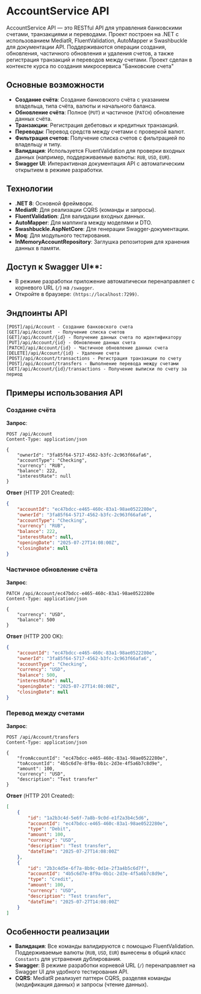 # AccountService API

AccountService API — это RESTful API для управления банковскими счетами, транзакциями и переводами. Проект построен на .NET с использованием MediatR, FluentValidation, AutoMapper и Swashbuckle для документации API. Поддерживаются операции создания, обновления, частичного обновления и удаления счетов, а также регистрация транзакций и переводов между счетами. Проект сделан в контексте курса по создания микросервиса "Банковские счета"

## Основные возможности

- **Создание счёта**: Создание банковского счёта с указанием владельца, типа счёта, валюты и начального баланса.
- **Обновление счёта**: Полное (`PUT`) и частичное (`PATCH`) обновление данных счёта.
- **Транзакции**: Регистрация дебетовых и кредитных транзакций.
- **Переводы**: Перевод средств между счетами с проверкой валют.
- **Фильтрация счетов**: Получение списка счетов с фильтрацией по владельцу и типу.
- **Валидация**: Используется FluentValidation для проверки входных данных (например, поддерживаемые валюты: `RUB`, `USD`, `EUR`).
- **Swagger UI**: Интерактивная документация API с автоматическим открытием в режиме разработки.

## Технологии

- **.NET 8**: Основной фреймворк.
- **MediatR**: Для реализации CQRS (команды и запросы).
- **FluentValidation**: Для валидации входных данных.
- **AutoMapper**: Для маппинга между моделями и DTO.
- **Swashbuckle.AspNetCore**: Для генерации Swagger-документации.
- **Moq**: Для модульного тестирования.
- **InMemoryAccountRepository**: Заглушка репозитория для хранения данных в памяти.

## Доступ к Swagger UI**:
   - В режиме разработки приложение автоматически перенаправляет с корневого URL (`/`) на `/swagger`.
   - Откройте в браузере: `(https://localhost:7299)`.

## Эндпоинты API
```
[POST]/api/Account - Создание банковского счета
[GET]/api/Account  - Получение списка счетов
[GET]/api/Account/{id} - Получение данных счета по идентификатору
[PUT]/api/Account/{id} - Обновление данных счета
[PATCH]/api/Account/{id} - Частичное обновление данных счета
[DELETE]/api/Account/{id} - Удаление счета
[POST]/api/Account/transactions - Регистрация транзакции по счету
[POST]/api/Account/transfers - Выполнение перевода между счетами
[GET]/api/Account/{id}/transactions - Получение выписки по счету за период
```
## Примеры использования API

### Создание счёта

**Запрос**:
```http
POST /api/Account
Content-Type: application/json

{
    "ownerId": "3fa85f64-5717-4562-b3fc-2c963f66afa6",
    "accountType": "Checking",
    "currency": "RUB",
    "balance": 222,
    "interestRate": null
}
```

**Ответ** (HTTP 201 Created):
```json
{
    "accountId": "ec47bdcc-e465-460c-83a1-98ae0522280e",
    "ownerId": "3fa85f64-5717-4562-b3fc-2c963f66afa6",
    "accountType": "Checking",
    "currency": "RUB",
    "balance": 222,
    "interestRate": null,
    "openingDate": "2025-07-27T14:08:00Z",
    "closingDate": null
}
```

### Частичное обновление счёта

**Запрос**:
```http
PATCH /api/Account/ec47bdcc-e465-460c-83a1-98ae0522280e
Content-Type: application/json

{
    "currency": "USD",
    "balance": 500
}
```

**Ответ** (HTTP 200 OK):
```json
{
    "accountId": "ec47bdcc-e465-460c-83a1-98ae0522280e",
    "ownerId": "3fa85f64-5717-4562-b3fc-2c963f66afa6",
    "accountType": "Checking",
    "currency": "USD",
    "balance": 500,
    "interestRate": null,
    "openingDate": "2025-07-27T14:08:00Z",
    "closingDate": null
}
```

### Перевод между счетами

**Запрос**:
```http
POST /api/Account/transfers
Content-Type: application/json

{
    "fromAccountId": "ec47bdcc-e465-460c-83a1-98ae0522280e",
    "toAccountId": "4b5c6d7e-8f9a-0b1c-2d3e-4f5a6b7c8d9e",
    "amount": 100,
    "currency": "USD",
    "description": "Test transfer"
}
```

**Ответ** (HTTP 201 Created):
```json
[
    {
        "id": "1a2b3c4d-5e6f-7a8b-9c0d-e1f2a3b4c5d6",
        "accountId": "ec47bdcc-e465-460c-83a1-98ae0522280e",
        "type": "Debit",
        "amount": 100,
        "currency": "USD",
        "description": "Test transfer",
        "dateTime": "2025-07-27T14:08:00Z"
    },
    {
        "id": "2b3c4d5e-6f7a-8b9c-0d1e-2f3a4b5c6d7f",
        "accountId": "4b5c6d7e-8f9a-0b1c-2d3e-4f5a6b7c8d9e",
        "type": "Credit",
        "amount": 100,
        "currency": "USD",
        "description": "Test transfer",
        "dateTime": "2025-07-27T14:08:00Z"
    }
]
```

## Особенности реализации

- **Валидация**: Все команды валидируются с помощью FluentValidation. Поддерживаемые валюты (`RUB`, `USD`, `EUR`) вынесены в общий класс `Constants` для устранения дублирования.
- **Swagger**: В режиме разработки корневой URL (`/`) перенаправляет на Swagger UI для удобного тестирования API.
- **CQRS**: MediatR реализует паттерн CQRS, разделяя команды (модификация данных) и запросы (чтение данных).
